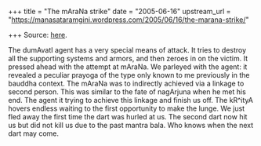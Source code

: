 +++
title = "The mAraNa strike"
date = "2005-06-16"
upstream_url = "https://manasataramgini.wordpress.com/2005/06/16/the-marana-strike/"

+++
Source: [here](https://manasataramgini.wordpress.com/2005/06/16/the-marana-strike/).

The dumAvatI agent has a very special means of attack. It tries to
destroy all the supporting systems and armors, and then zeroes in on the
victim. It pressed ahead with the attempt at mAraNa. We parleyed with
the agent: it revealed a peculiar prayoga of the type only known to me
previously in the bauddha context. The mAraNa was to indirectly achieved
via a linkage to second person. This was similar to the fate of
nagArjuna when he met his end. The agent it trying to achieve this
linkage and finish us off. The kR^ityA hovers endless waiting to the
first opportunity to make the lunge. We just fled away the first time
the dart was hurled at us. The second dart now hit us but did not kill
us due to the past mantra bala. Who knows when the next dart may come.

